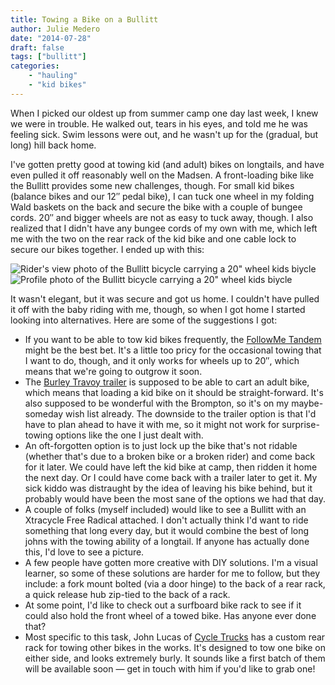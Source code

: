 ```yaml
---
title: Towing a Bike on a Bullitt
author: Julie Medero
date: "2014-07-28"
draft: false
tags: ["bullitt"]
categories:
	- "hauling"
	- "kid bikes"
---
```


When I picked our oldest up from summer camp one day last week, I knew we were in trouble. He walked out, tears in his eyes, and told me he was feeling sick. Swim lessons were out, and he wasn't up for the (gradual, but long) hill back home.

I've gotten pretty good at towing kid (and adult) bikes on longtails, and have even pulled it off reasonably well on the Madsen. A front-loading bike like the Bullitt provides some new challenges, though. For small kid bikes (balance bikes and our 12″ pedal bike), I can tuck one wheel in my folding Wald baskets on the back and secure the bike with a couple of bungee cords. 20″ and bigger wheels are not as easy to tuck away, though. I also realized that I didn't have any bungee cords of my own with me, which left me with the two on the rear rack of the kid bike and one cable lock to secure our bikes together. I ended up with this:

![Rider's view photo of the Bullitt bicycle carrying a 20" wheel kids biycle](/images/post/IMG_6148-225x300.jpg)
![Profile photo of the Bullitt bicycle carrying a 20" wheel kids biycle](/images/post/IMG_6149-300x225.jpg)

It wasn't elegant, but it was secure and got us home. I couldn't have pulled it off with the baby riding with me, though, so when I got home I started looking into alternatives. Here are some of the suggestions I got:

* If you want to be able to tow kid bikes frequently, the [FollowMe Tandem][3] might be the best bet. It's a little too pricy for the occasional towing that I want to do, though, and it only works for wheels up to 20″, which means that we're going to outgrow it soon.
* The [Burley Travoy trailer][2] is supposed to be able to cart an adult bike, which means that loading a kid bike on it should be straight-forward. It's also supposed to be wonderful with the Brompton, so it's on my maybe-someday wish list already. The downside to the trailer option is that I'd have to plan ahead to have it with me, so it might not work for surprise-towing options like the one I just dealt with.
* An oft-forgotten option is to just lock up the bike that's not ridable (whether that's due to a broken bike or a broken rider) and come back for it later. We could have left the kid bike at camp, then ridden it home the next day. Or I could have come back with a trailer later to get it. My sick kiddo was distraught by the idea of leaving his bike behind, but it probably would have been the most sane of the options we had that day.
* A couple of folks (myself included) would like to see a Bullitt with an Xtracycle Free Radical attached. I don't actually think I'd want to ride something that long every day, but it would combine the best of long johns with the towing ability of a longtail. If anyone has actually done this, I'd love to see a picture.
* A few people have gotten more creative with DIY solutions. I'm a visual learner, so some of these solutions are harder for me to follow, but they include: a fork mount bolted (via a door hinge) to the back of a rear rack, a quick release hub zip-tied to the back of a rack.
* At some point, I'd like to check out a surfboard bike rack to see if it could also hold the front wheel of a towed bike. Has anyone ever done that?
* Most specific to this task, John Lucas of [Cycle Trucks][1] has a custom rear rack for towing other bikes in the works. It's designed to tow one bike on either side, and looks extremely burly. It sounds like a first batch of them will be available soon — get in touch with him if you'd like to grab one!

[1]: https://www.facebook.com/cycletrucks?fref=ts
[2]: http://www.burley.com/page_12208/travoy-bike-commute-trailer
[3]: http://www.followmetandem.co.uk/